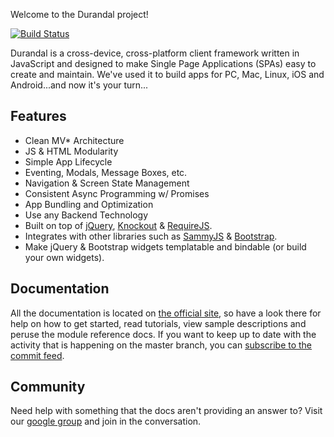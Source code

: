 Welcome to the Durandal project!

[![Build Status](https://travis-ci.org/BlueSpire/Durandal.png?branch=master)](https://travis-ci.org/BlueSpire/Durandal)


Durandal is a cross-device, cross-platform client framework written in JavaScript and designed to make Single Page Applications (SPAs) easy to create and maintain. We've used it to build apps for PC, Mac, Linux, iOS and Android...and now it's your turn...

## Features

* Clean MV* Architecture
* JS & HTML Modularity
* Simple App Lifecycle
* Eventing, Modals, Message Boxes, etc.
* Navigation & Screen State Management
* Consistent Async Programming w/ Promises
* App Bundling and Optimization
* Use any Backend Technology
* Built on top of [jQuery](http://jquery.com/), [Knockout](http://knockoutjs.com/) & [RequireJS](http://requirejs.org/).
* Integrates with other libraries such as [SammyJS](http://sammyjs.org/) & [Bootstrap](http://twitter.github.com/bootstrap/).
* Make jQuery & Bootstrap widgets templatable and bindable (or build your own widgets).

## Documentation

All the documentation is located on [the official site](http://durandaljs.com/pages/docs), so have a look there for help on how to get started, read tutorials, view sample descriptions and peruse the module reference docs.
If you want to keep up to date with the activity that is happening on the master branch, you can [subscribe to the commit feed](https://github.com/BlueSpire/durandal/commits/master.atom).

## Community

Need help with something that the docs aren't providing an answer to? 
Visit our [google group](https://groups.google.com/forum/?fromgroups#!forum/durandaljs) and join in the conversation. 
